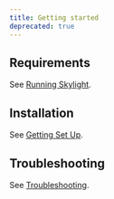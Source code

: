 ```yaml
---
title: Getting started
deprecated: true
---
```


## Requirements

See [Running Skylight](/running-skylight#requirements).

## Installation

See [Getting Set Up](/getting-set-up#installing-the-agent).

## Troubleshooting

See [Troubleshooting](/troubleshooting).
